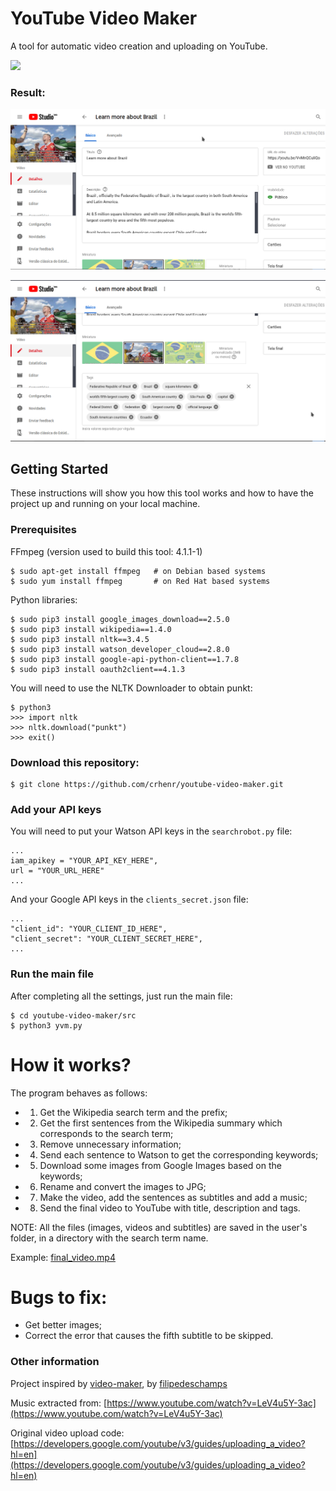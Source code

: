 # YouTube Video Maker

A tool for automatic video creation and uploading on YouTube.

![](examples/execution.gif)

### Result:

![](examples/youtube_video.png)

![](examples/youtube_video_tags.png)

## Getting Started

These instructions will show you how this tool works and how to have the project up and running on your local machine.

### Prerequisites

FFmpeg (version used to build this tool: 4.1.1-1)

```
$ sudo apt-get install ffmpeg   # on Debian based systems
$ sudo yum install ffmpeg       # on Red Hat based systems
```

Python libraries:

```
$ sudo pip3 install google_images_download==2.5.0
$ sudo pip3 install wikipedia==1.4.0
$ sudo pip3 install nltk==3.4.5
$ sudo pip3 install watson_developer_cloud==2.8.0
$ sudo pip3 install google-api-python-client==1.7.8
$ sudo pip3 install oauth2client==4.1.3
```

You will need to use the NLTK Downloader to obtain punkt:

```
$ python3
>>> import nltk
>>> nltk.download("punkt")
>>> exit()
```

### Download this repository:

```
$ git clone https://github.com/crhenr/youtube-video-maker.git
```

### Add your API keys

You will need to put your Watson API keys in the ``` searchrobot.py ``` file:
```
...
iam_apikey = "YOUR_API_KEY_HERE",
url = "YOUR_URL_HERE"
...
```

And your Google API keys in the ``` clients_secret.json ``` file:
```
...
"client_id": "YOUR_CLIENT_ID_HERE",
"client_secret": "YOUR_CLIENT_SECRET_HERE",
...
```

### Run the main file

After completing all the settings, just run the main file:
```
$ cd youtube-video-maker/src
$ python3 yvm.py
```

# How it works?

The program behaves as follows:
 * 1. Get the Wikipedia search term and the prefix;
 * 2. Get the first sentences from the Wikipedia summary which corresponds to the search term;
 * 3. Remove unnecessary information;
 * 4. Send each sentence to Watson to get the corresponding keywords;
 * 5. Download some images from Google Images based on the keywords;
 * 6. Rename and convert the images to JPG;
 * 7. Make the video, add the sentences as subtitles and add a music;
 * 8. Send the final video to YouTube with title, description and tags.

NOTE: All the files (images, videos and subtitles) are saved in the user's folder, in a directory with the search term name.

Example: [final_video.mp4](examples/final_video.mp4)

# Bugs to fix:
 * Get better images;
 * Correct the error that causes the fifth subtitle to be skipped.

### Other information

Project inspired by [video-maker](https://github.com/filipedeschamps/video-maker), by [filipedeschamps](https://github.com/filipedeschamps)

Music extracted from: [https://www.youtube.com/watch?v=LeV4u5Y-3ac](https://www.youtube.com/watch?v=LeV4u5Y-3ac)

Original video upload code: [https://developers.google.com/youtube/v3/guides/uploading_a_video?hl=en](https://developers.google.com/youtube/v3/guides/uploading_a_video?hl=en)
